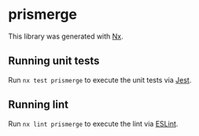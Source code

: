 # prismerge

This library was generated with [Nx](https://nx.dev).

## Running unit tests

Run `nx test prismerge` to execute the unit tests via [Jest](https://jestjs.io).

## Running lint

Run `nx lint prismerge` to execute the lint via [ESLint](https://eslint.org/).
